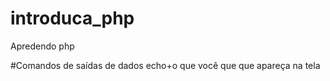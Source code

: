 # introduca_php
Apredendo php

#Comandos de saídas de dados
echo+o que você que que apareça na tela


